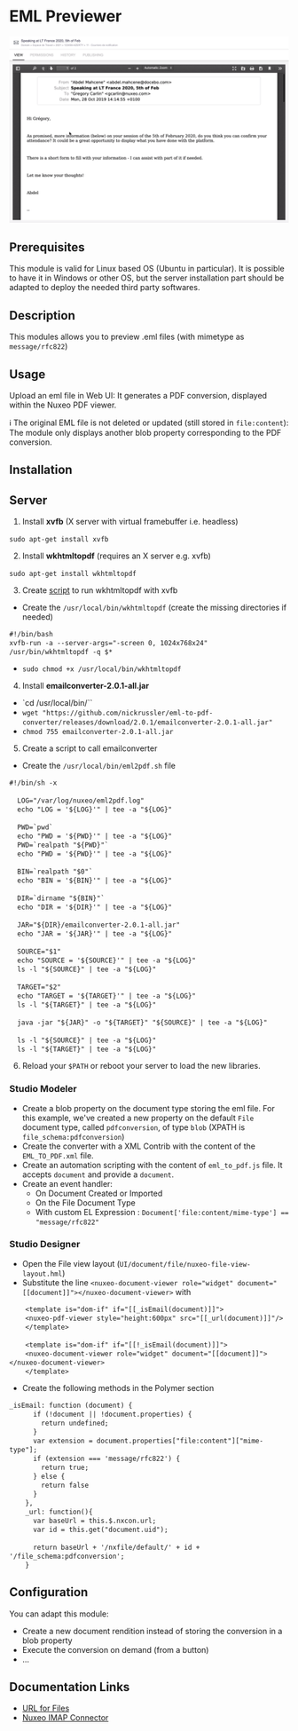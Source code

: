 # EML Previewer

![eml-previewer](eml-previewer.png)

## Prerequisites

This module is valid for Linux based OS (Ubuntu in particular). It is possible to have it in  Windows  or other OS,  but the server installation part should be adapted to deploy the needed third party softwares.

## Description

This modules allows you to preview .eml files (with mimetype as  `message/rfc822`)

## Usage

Upload an eml file in Web UI: It generates a PDF conversion, displayed within the Nuxeo PDF viewer.

:information_source: The original EML file is not deleted or updated (still stored in `file:content`): The module only displays another blob property corresponding to the PDF conversion.

## Installation


## Server

1. Install **xvfb** (X server with virtual framebuffer i.e. headless)

`sudo apt-get install xvfb`


2. Install **wkhtmltopdf** (requires an X server e.g. xvfb)

`sudo apt-get install wkhtmltopdf`

3. Create [script](https://github.com/JazzCore/python-pdfkit/wiki/Using-wkhtmltopdf-without-X-server) to run wkhtmltopdf with xvfb

- Create the `/usr/local/bin/wkhtmltopdf` (create the missing directories if needed)

```
#!/bin/bash
xvfb-run -a --server-args="-screen 0, 1024x768x24" /usr/bin/wkhtmltopdf -q $*
```

- `sudo chmod +x /usr/local/bin/wkhtmltopdf`

4. Install **emailconverter-2.0.1-all.jar**

- `cd /usr/local/bin/``
- `wget "https://github.com/nickrussler/eml-to-pdf-converter/releases/download/2.0.1/emailconverter-2.0.1-all.jar"`
- `chmod 755 emailconverter-2.0.1-all.jar`

5. Create a script to call emailconverter

- Create the `/usr/local/bin/eml2pdf.sh` file

```
#!/bin/sh -x

  LOG="/var/log/nuxeo/eml2pdf.log"
  echo "LOG = '${LOG}'" | tee -a "${LOG}"

  PWD=`pwd`
  echo "PWD = '${PWD}'" | tee -a "${LOG}"
  PWD=`realpath "${PWD}"`
  echo "PWD = '${PWD}'" | tee -a "${LOG}"

  BIN=`realpath "$0"`
  echo "BIN = '${BIN}'" | tee -a "${LOG}"

  DIR=`dirname "${BIN}"`
  echo "DIR = '${DIR}'" | tee -a "${LOG}"

  JAR="${DIR}/emailconverter-2.0.1-all.jar"
  echo "JAR = '${JAR}'" | tee -a "${LOG}"

  SOURCE="$1"
  echo "SOURCE = '${SOURCE}'" | tee -a "${LOG}"
  ls -l "${SOURCE}" | tee -a "${LOG}"

  TARGET="$2"
  echo "TARGET = '${TARGET}'" | tee -a "${LOG}"
  ls -l "${TARGET}" | tee -a "${LOG}"

  java -jar "${JAR}" -o "${TARGET}" "${SOURCE}" | tee -a "${LOG}"

  ls -l "${SOURCE}" | tee -a "${LOG}"
  ls -l "${TARGET}" | tee -a "${LOG}"
```

6. Reload your `$PATH` or reboot your server to load the new libraries.

### Studio Modeler

- Create a blob property on the document type storing the eml file. For this example, we've created a new property on the default `File` document type, called `pdfconversion`, of type `blob` (XPATH is `file_schema:pdfconversion`)
- Create the converter with a XML Contrib with the content of the `EML_TO_PDF.xml` file.
- Create an automation scripting with the content of `eml_to_pdf.js` file. It accepts `document` and provide a `document`.
- Create an event handler:
  - On Document Created or Imported
  - On the File Document Type
  - With custom EL Expression : `Document['file:content/mime-type'] == "message/rfc822"`

### Studio Designer

- Open the File view layout (`UI/document/file/nuxeo-file-view-layout.hml`)
- Substitute the line `<nuxeo-document-viewer role="widget" document="[[document]]"></nuxeo-document-viewer>` with

```
    <template is="dom-if" if="[[_isEmail(document)]]">
    <nuxeo-pdf-viewer style="height:600px" src="[[_url(document)]]"/>
    </template>

    <template is="dom-if" if="[[!_isEmail(document)]]">
    <nuxeo-document-viewer role="widget" document="[[document]]"></nuxeo-document-viewer>
    </template>
```

- Create the following methods in the Polymer section

```
_isEmail: function (document) {
      if (!document || !document.properties) {
        return undefined;
      }
      var extension = document.properties["file:content"]["mime-type"];
      if (extension === 'message/rfc822') {
        return true;
      } else {
        return false
      }
    },
    _url: function(){
      var baseUrl = this.$.nxcon.url;
      var id = this.get("document.uid");

      return baseUrl + '/nxfile/default/' + id + '/file_schema:pdfconversion';
    }
```

## Configuration

You can adapt this module:
- Create a new document rendition instead of storing the conversion in a blob property
- Execute the conversion on demand (from a button)
- ...

## Documentation Links

 - [URL for Files](https://doc.nuxeo.com/nxdoc/urls-for-files/)
 - [Nuxeo IMAP Connector](https://doc.nuxeo.com/userdoc/nuxeo-imap-connector/)
